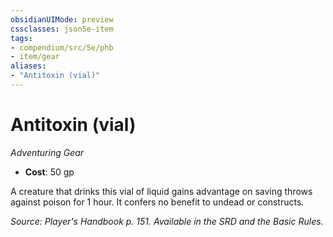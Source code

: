 ```yaml
---
obsidianUIMode: preview
cssclasses: json5e-item
tags:
- compendium/src/5e/phb
- item/gear
aliases: 
- "Antitoxin (vial)"
---
```

# Antitoxin (vial)
*Adventuring Gear*  

- **Cost**: 50 gp

A creature that drinks this vial of liquid gains advantage on saving throws against poison for 1 hour. It confers no benefit to undead or constructs.

*Source: Player's Handbook p. 151. Available in the SRD and the Basic Rules.*